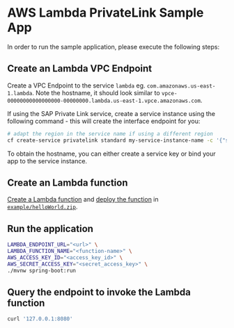 # AWS Lambda PrivateLink Sample App

In order to run the sample application, please execute the following steps:

## Create an Lambda VPC Endpoint
Create a VPC Endpoint to the service `lambda` eg. `com.amazonaws.us-east-1.lambda`.
Note the hostname, it should look similar to `vpce-00000000000000000-00000000.lambda.us-east-1.vpce.amazonaws.com`.

If using the SAP Private Link service, create a service instance using the following command - this will create the interface endpoint for you:
```bash 
# adapt the region in the service name if using a different region
cf create-service privatelink standard my-service-instance-name -c '{"serviceName": "com.amazonaws.us-east-1.lambda"}'
```

To obtain the hostname, you can either create a service key or bind your app to the service instance.

## Create an Lambda function
[Create a Lambda function](https://docs.aws.amazon.com/lambda/latest/dg/getting-started.html#getting-started-create-function) and [deploy the function](https://docs.aws.amazon.com/lambda/latest/dg/configuration-function-zip.html#configuration-function-update) in [`example/helloWorld.zip`](example/helloWorld.zip).

## Run the application

```bash
LAMBDA_ENDPOINT_URL="<url>" \
LAMBDA_FUNCTION_NAME="<function-name>" \
AWS_ACCESS_KEY_ID="<access_key_id>" \
AWS_SECRET_ACCESS_KEY="<secret_access_key>" \
./mvnw spring-boot:run
```

## Query the endpoint to invoke the Lambda function

```bash
curl '127.0.0.1:8080'
```